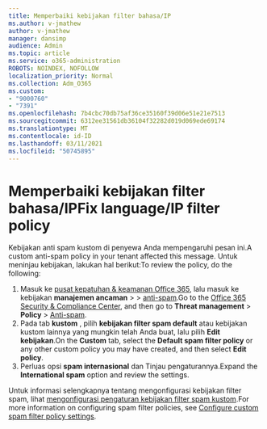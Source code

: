 ```yaml
---
title: Memperbaiki kebijakan filter bahasa/IP
ms.author: v-jmathew
author: v-jmathew
manager: dansimp
audience: Admin
ms.topic: article
ms.service: o365-administration
ROBOTS: NOINDEX, NOFOLLOW
localization_priority: Normal
ms.collection: Adm_O365
ms.custom:
- "9000760"
- "7391"
ms.openlocfilehash: 7b4cbc70db75af36ce35160f39d06e51e21e7513
ms.sourcegitcommit: 6312ee31561db36104f32282d019d069ede69174
ms.translationtype: MT
ms.contentlocale: id-ID
ms.lasthandoff: 03/11/2021
ms.locfileid: "50745895"
---
```

# <a name="fix-languageip-filter-policy"></a><span data-ttu-id="22978-102">Memperbaiki kebijakan filter bahasa/IP</span><span class="sxs-lookup"><span data-stu-id="22978-102">Fix language/IP filter policy</span></span>

<span data-ttu-id="22978-103">Kebijakan anti spam kustom di penyewa Anda mempengaruhi pesan ini.</span><span class="sxs-lookup"><span data-stu-id="22978-103">A custom anti-spam policy in your tenant affected this message.</span></span> <span data-ttu-id="22978-104">Untuk meninjau kebijakan, lakukan hal berikut:</span><span class="sxs-lookup"><span data-stu-id="22978-104">To review the policy, do the following:</span></span>

1. <span data-ttu-id="22978-105">Masuk ke [pusat kepatuhan & keamanan Office 365](https://go.microsoft.com/fwlink/p/?linkid=2077143), lalu masuk ke kebijakan **manajemen ancaman**  >    >  [anti-spam](https://go.microsoft.com/fwlink/?linkid=2101518).</span><span class="sxs-lookup"><span data-stu-id="22978-105">Go to the [Office 365 Security & Compliance Center](https://go.microsoft.com/fwlink/p/?linkid=2077143), and then go to **Threat management** > **Policy** > [Anti-spam](https://go.microsoft.com/fwlink/?linkid=2101518).</span></span>
2. <span data-ttu-id="22978-106">Pada tab **kustom** , pilih **kebijakan filter spam default** atau kebijakan kustom lainnya yang mungkin telah Anda buat, lalu pilih **Edit kebijakan**.</span><span class="sxs-lookup"><span data-stu-id="22978-106">On the **Custom** tab, select the **Default spam filter policy** or any other custom policy you may have created, and then select **Edit policy**.</span></span>
3. <span data-ttu-id="22978-107">Perluas opsi **spam internasional** dan Tinjau pengaturannya.</span><span class="sxs-lookup"><span data-stu-id="22978-107">Expand the **International spam** option and review the settings.</span></span>

<span data-ttu-id="22978-108">Untuk informasi selengkapnya tentang mengonfigurasi kebijakan filter spam, lihat [mengonfigurasi pengaturan kebijakan filter spam kustom](https://go.microsoft.com/fwlink/?linkid=2101054).</span><span class="sxs-lookup"><span data-stu-id="22978-108">For more information on configuring spam filter policies, see [Configure custom spam filter policy settings](https://go.microsoft.com/fwlink/?linkid=2101054).</span></span>
